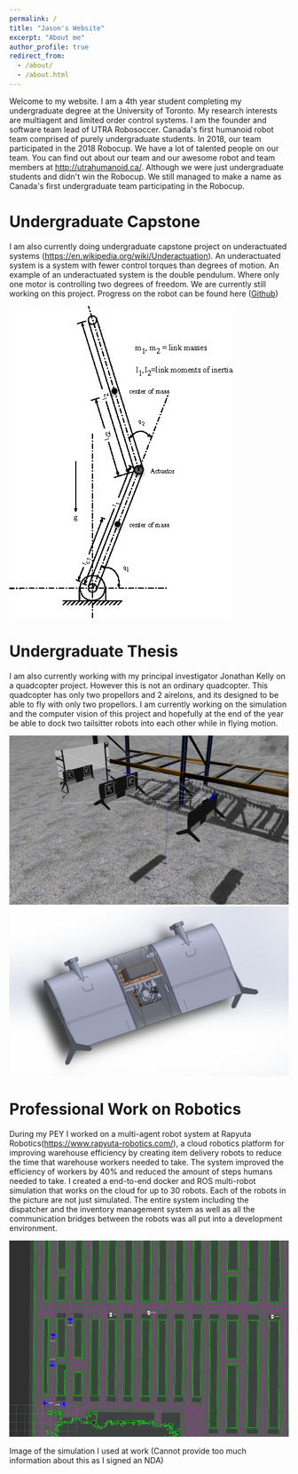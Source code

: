 ```yaml
---
permalink: /
title: "Jason's Website"
excerpt: "About me"
author_profile: true
redirect_from: 
  - /about/
  - /about.html
---
```


Welcome to my website. I am a 4th year student completing my undergraduate degree at the University of Toronto. My research interests are multiagent and limited order control systems. I am the founder and software team lead of UTRA Robosoccer. Canada's first humanoid robot team comprised of purely undergraduate students. In 2018, our team participated in the 2018 Robocup. We have a lot of talented people on our team. You can find out about our team and our awesome robot and team members at http://utrahumanoid.ca/. Although we were just undergraduate students and didn't win the Robocup. We still managed to make a name as Canada's first undergraduate team participating in the Robocup.

Undergraduate Capstone
======

I am also currently doing undergraduate capstone project on underactuated systems (<a href="https://en.wikipedia.org/wiki/Underactuation">https://en.wikipedia.org/wiki/Underactuation</a>). An underactuated system is a system with fewer control torques than degrees of motion. An example of an underactuated system is the double pendulum. Where only one motor is controlling two degrees of freedom. We are currently still working on this project. Progress on the robot can be found here (<a href="https://github.com/Vuwij/acrobot">Github</a>)

<img src='/images/underactuated.png'>

Undergraduate Thesis
======

I am also currently working with my principal investigator Jonathan Kelly on a quadcopter project. However this is not an ordinary quadcopter. This quadcopter has only two propellors and 2 airelons, and its designed to be able to fly with only two propellors. I am currently working on the simulation and the computer vision of this project and hopefully at the end of the year be able to dock two tailsitter robots into each other while in flying motion.

<img src='/images/tailsitter.jpg'>
<img src='/images/tailsitter_2.png'>

Professional Work on Robotics
======

During my PEY I worked on a multi-agent robot system at Rapyuta Robotics(<a href="https://www.rapyuta-robotics.com/">https://www.rapyuta-robotics.com/</a>), a cloud robotics platform for improving warehouse efficiency by creating item delivery robots to reduce the time that warehouse workers needed to take. The system improved the efficiency of workers by 40% and reduced the amount of steps humans needed to take. I created a end-to-end docker and ROS multi-robot simulation that works on the cloud for up to 30 robots. Each of the robots in the picture are not just simulated. The entire system including the dispatcher and the inventory management system as well as all the communication bridges between the robots was all put into a development environment.

<img src='/images/multi_agent.png'>

Image of the simulation I used at work (Cannot provide too much information about this as I signed an NDA)